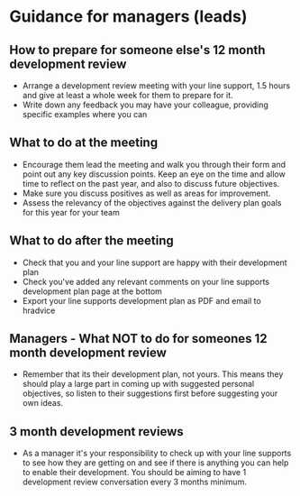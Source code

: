 
# Guidance for managers (leads)

## How to prepare for someone else's 12 month development review

* Arrange a development review meeting with your line support, 1.5 hours and give at least a whole week for them to prepare for it.
* Write down any feedback you may have your colleague, providing specific examples where you can

## What to do at the meeting
* Encourage them lead the meeting and walk you through their form and point out any key discussion points.  Keep an eye on the time and allow time to reflect on the past year, and also to discuss future objectives.
* Make sure you discuss positives as well as areas for improvement.
* Assess the relevancy of the objectives against the delivery plan goals for this year for your team

## What to do after the meeting
* Check that you and your line support are happy with their development plan
* Check you've added any relevant comments on your line supports development plan page at the bottom
* Export your line supports development plan as PDF and email to hradvice

## Managers - What NOT to do for someones 12 month development review
* Remember that its their development plan, not yours.  This means they should play a large part in coming up with suggested personal objectives, so listen to their suggestions first before suggesting your own ideas.

## 3 month development reviews
* As a manager it's your responsibility to check up with your line supports to see how they are getting on and see if there is anything you can help to enable their development.  You should be aiming to have 1 development review conversation every 3 months minimum.
  



